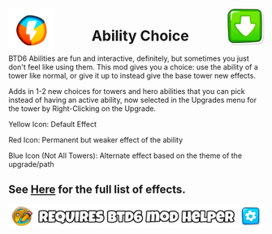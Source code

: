 <a href="https://github.com/doombubbles/ability-choice/releases/latest/download/AbilityChoice.dll">
    <img align="left" alt="Icon" height="90" src="Icon.png">
    <img align="right" alt="Download" height="75" src="https://raw.githubusercontent.com/gurrenm3/BTD-Mod-Helper/master/BloonsTD6%20Mod%20Helper/Resources/DownloadBtn.png">
</a>

<h1 align="center">Ability Choice</h1>


BTD6 Abilities are fun and interactive, definitely, but sometimes you just don't feel like using them. This mod gives
you a choice: use the ability of a tower like normal, or give it up to instead give the base tower new effects.

Adds in 1-2 new choices for towers and hero abilities that you can pick instead of having an active ability, now selected in
the Upgrades menu for the tower by Right-Clicking on the Upgrade.

Yellow Icon: Default Effect

Red Icon: Permanent but weaker effect of the ability

Blue Icon (Not All Towers): Alternate effect based on the theme of the upgrade/path

## See [Here](AbilityChoices/README.md#all-ability-choices) for the full list of effects.

[![Requires BTD6 Mod Helper](https://raw.githubusercontent.com/gurrenm3/BTD-Mod-Helper/master/banner.png)](https://github.com/gurrenm3/BTD-Mod-Helper#readme)
